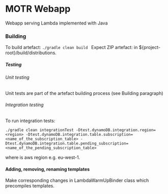 # MOTR Webapp

Webapp serving Lambda implemented with Java 

### Building
To build artefact:
```./gradle clean build ```
Expect ZIP artefact: in ${project-root}/build/distributions.

##### Testing

###### Unit testing
Unit tests are part of the artefact building process (see Building paragraph)

###### Integration testing

To run integration tests:
```
./gradle clean integrationTest -Dtest.dynamoDB.integration.region=<region> -Dtest.dynamoDB.integration.table.subscription=<name_of_the_subscription_table> -Dtest.dynamoDB.integration.table.pending_subscription=<name_of_the_pending_subscription_table>
```
where <region> is aws region e.g. eu-west-1.

#### Adding, removing, renaming templates
Make corresponding changes in LambdaWarmUpBinder class which precompiles templates.

